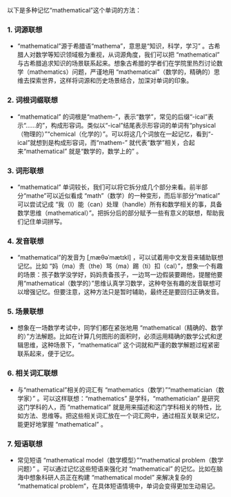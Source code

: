 以下是多种记忆“mathematical”这个单词的方法：

### 1. 词源联想
 - “mathematical”源于希腊语“mathema”，意思是“知识，科学，学习” 。古希腊人对数学等知识领域极为重视，从词源角度，我们可以把 “mathematical” 与古希腊追求知识的场景联系起来。想象古希腊的学者们在学院里热烈讨论数学（mathematics）问题，严谨地用 “mathematical”（数学的，精确的）思维去探索世界，这样将词源和历史场景结合，加深对单词的印象。

### 2. 词根词缀联想
 - “mathematical” 的词根是“mathem-”，表示“数学”，常见的后缀“-ical”表示“……的”，构成形容词。类似以“-ical”结尾表示形容词的单词有“physical（物理的）”“chemical（化学的）”。可以将这几个词放在一起记忆，看到“-ical”就想到是构成形容词，而“mathem-” 就代表“数学”相关，合起来“mathematical” 就是“数学的，数学上的” 。

### 3. 词形联想
 - “mathematical” 单词较长，我们可以将它拆分成几个部分来看。前半部分“mathe”可以近似看成 “math”（数学）的一种变形，而后半部分“matical” 可以尝试记成 “我（I）能（can）处理（handle）所有和数学相关的事，具备数学思维（mathematical）”。把拆分后的部分赋予一些有意义的联想，帮助我们记住单词拼写。

### 4. 发音联想
 - “mathematical”的发音为 [ˌmæθəˈmætɪkl] ，可以试着用中文发音来辅助联想记忆。比如 “妈（ma）责（the）骂（ma）踢（ti）扣（cal）”，想象一个有趣的场景：孩子数学没学好，妈妈责备孩子，一边骂一边假装要踢他，提醒他要用“mathematical（数学的）”思维认真学习数学，这种夸张有趣的发音联想可以增强记忆。但要注意，这种方法只是暂时辅助，最终还是要回归正确发音。

### 5. 场景联想
 - 想象在一场数学考试中，同学们都在紧张地用 “mathematical（精确的、数学的）”方法解题。比如在计算几何图形的面积时，必须运用精确的数学公式和逻辑思维，这种场景下，“mathematical” 这个词就和严谨的数学解题过程紧密联系起来，便于记忆。

### 6. 相关词汇联想
 - 与“mathematical”相关的词汇有 “mathematics（数学）”“mathematician（数学家）” 。可以这样联想：“mathematics” 是学科，“mathematician” 是研究这门学科的人，而 “mathematical” 就是用来描述和这门学科相关的特性，比如方法、思维等。把这些相关词汇放在一个词汇网中，通过相互关联来记忆，能更好地掌握 “mathematical” 。

### 7. 短语联想
 - 常见短语 “mathematical model（数学模型）”“mathematical problem（数学问题）” 。可以通过记忆这些短语来强化对 “mathematical” 的记忆。比如在脑海中想象科研人员正在构建 “mathematical model” 来解决复杂的 “mathematical problem”，在具体短语情境中，单词会变得更加生动易记。 